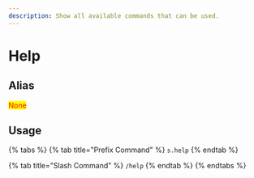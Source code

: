 ```yaml
---
description: Show all available commands that can be used.
---
```


# Help

## Alias

<mark style="color:red;">None</mark>

## Usage

{% tabs %}
{% tab title="Prefix Command" %}
`s.help`
{% endtab %}

{% tab title="Slash Command" %}
`/help`
{% endtab %}
{% endtabs %}
